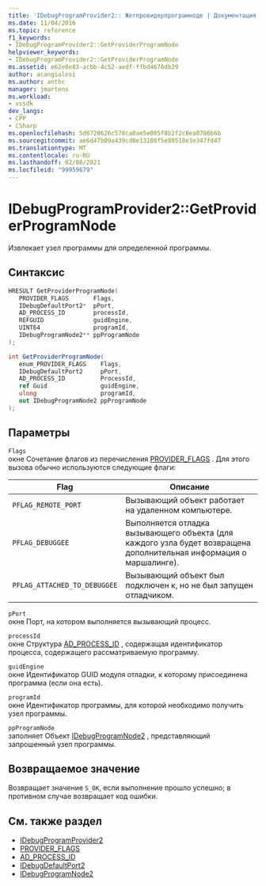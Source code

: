 ```yaml
---
title: 'IDebugProgramProvider2:: Жетпровидерпрограмноде | Документация Майкрософт'
ms.date: 11/04/2016
ms.topic: reference
f1_keywords:
- IDebugProgramProvider2::GetProviderProgramNode
helpviewer_keywords:
- IDebugProgramProvider2::GetProviderProgramNode
ms.assetid: e62e8e83-acbb-4c52-aedf-ffbd4670db29
author: acangialosi
ms.author: anthc
manager: jmartens
ms.workload:
- vssdk
dev_langs:
- CPP
- CSharp
ms.openlocfilehash: 5d6720626c578ca0ae5e005f8b2f2c8ea0786b6b
ms.sourcegitcommit: ae6d47b09a439cd0e13180f5e89510e3e347fd47
ms.translationtype: MT
ms.contentlocale: ru-RU
ms.lasthandoff: 02/08/2021
ms.locfileid: "99959679"
---
```

# <a name="idebugprogramprovider2getproviderprogramnode"></a>IDebugProgramProvider2::GetProviderProgramNode
Извлекает узел программы для определенной программы.

## <a name="syntax"></a>Синтаксис

```cpp
HRESULT GetProviderProgramNode(
   PROVIDER_FLAGS       Flags,
   IDebugDefaultPort2*  pPort,
   AD_PROCESS_ID        processId,
   REFGUID              guidEngine,
   UINT64               programId,
   IDebugProgramNode2** ppProgramNode
);
```

```csharp
int GetProviderProgramNode(
   enum_PROVIDER_FLAGS    Flags,
   IDebugDefaultPort2     pPort,
   AD_PROCESS_ID          ProcessId,
   ref Guid               guidEngine,
   ulong                  programId,
   out IDebugProgramNode2 ppProgramNode
);
```

## <a name="parameters"></a>Параметры
`Flags`\
окне Сочетание флагов из перечисления [PROVIDER_FLAGS](../../../extensibility/debugger/reference/provider-flags.md) . Для этого вызова обычно используются следующие флаги:

|Flag|Описание|
|----------|-----------------|
|`PFLAG_REMOTE_PORT`|Вызывающий объект работает на удаленном компьютере.|
|`PFLAG_DEBUGGEE`|Выполняется отладка вызывающего объекта (для каждого узла будет возвращена дополнительная информация о маршалинге).|
|`PFLAG_ATTACHED_TO_DEBUGGEE`|Вызывающий объект был подключен к, но не был запущен отладчиком.|

`pPort`\
окне Порт, на котором выполняется вызывающий процесс.

`processId`\
окне Структура [AD_PROCESS_ID](../../../extensibility/debugger/reference/ad-process-id.md) , содержащая идентификатор процесса, содержащего рассматриваемую программу.

`guidEngine`\
окне Идентификатор GUID модуля отладки, к которому присоединена программа (если она есть).

`programId`\
окне Идентификатор программы, для которой необходимо получить узел программы.

`ppProgramNode`\
заполняет Объект [IDebugProgramNode2](../../../extensibility/debugger/reference/idebugprogramnode2.md) , представляющий запрошенный узел программы.

## <a name="return-value"></a>Возвращаемое значение
 Возвращает значение `S_OK`, если выполнение прошло успешно; в противном случае возвращает код ошибки.

## <a name="see-also"></a>См. также раздел
- [IDebugProgramProvider2](../../../extensibility/debugger/reference/idebugprogramprovider2.md)
- [PROVIDER_FLAGS](../../../extensibility/debugger/reference/provider-flags.md)
- [AD_PROCESS_ID](../../../extensibility/debugger/reference/ad-process-id.md)
- [IDebugDefaultPort2](../../../extensibility/debugger/reference/idebugdefaultport2.md)
- [IDebugProgramNode2](../../../extensibility/debugger/reference/idebugprogramnode2.md)
